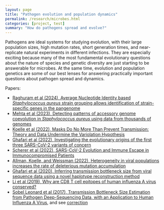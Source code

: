 ```yaml
---
layout: page
title: "Pathogen evolution and population dynamics"
permalink: /research/microbes.html
categories: [project, test]
summary: "How do pathogens spread and evolve?"
---
```


Pathogens are ideal systems for studying evolution, with their large population sizes, high mutation rates, short generation times, and near-replicate natural experiments in different infections.
They are especially exciting because many of the most fundamental evolutionary questions about the nature of species and genetic diversity are just starting to be answerable for microbes.
At the same time, evolution and population genetics are some of our best lenses for answering practically important questions about pathogen spread and dynamics.

Papers:

- [Raghuram et al (2024), Average Nucleotide Identity based _Staphylococcus aureus_ strain grouping allows identification of strain-specific genes in the pangenome](https://doi.org/10.1128/msystems.00143-24)
- [Mehta et al (2023), Detecting patterns of accessory genome coevolution in _Staphylococcus aureus_ using data from thousands of genomes](https://doi.org/10.1186/s12859-023-05363-4)
- [Koelle et al (2022), 
Masks Do No More Than Prevent Transmission: Theory and Data Undermine the Variolation Hypothesis](https://www.medrxiv.org/content/10.1101/2022.06.28.22277028)
- [Ghafari et al (2022), Investigating the evolutionary origins of the first three SARS-CoV-2 variants of concern](http://dx.doi.org/10.3389/fviro.2022.942555)
- [Scherer et al (2022), SARS-CoV-2 Evolution and Immune Escape in Immunocompromised Patients](https://www.nejm.org/doi/full/10.1056/NEJMc2202861)
- [Allman, Koelle, and Weissman (2022), Heterogeneity in viral populations increases the rate of deleterious mutation accumulation](http://dx.doi.org/10.1093/genetics/iyac127)
- [Ghafari et al (2020), Inferring transmission bottleneck size from viral sequence data using a novel haplotype reconstruction method](https://journals.asm.org/doi/full/10.1128/JVI.00014-20)
- [Li et al (2019), Why are CD8 T cell epitopes of human influenza A virus conserved?](https://journals.asm.org/doi/full/10.1128/JVI.01534-18)
- [Sobel Leonard et al (2017), Transmission Bottleneck Size Estimation from Pathogen Deep-Sequencing Data, with an Application to Human Influenza A Virus](http://jvi.asm.org/content/early/2017/04/27/JVI.00171-17.abstract), and see [correction](https://journals.asm.org/doi/full/10.1128/JVI.00936-19)


